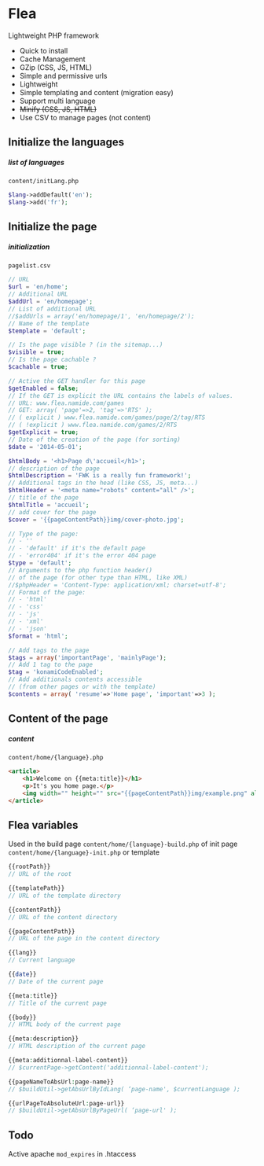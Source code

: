 Flea
====

Lightweight PHP framework
- Quick to install
- Cache Management
- GZip (CSS, JS, HTML)
- Simple and permissive urls
- Lightweight
- Simple templating and content (migration easy)
- Support multi language 
- ~~Minify (CSS, JS, HTML)~~
- Use CSV to manage pages (not content)


Initialize the languages
------------------------

##### list of languages
`content/initLang.php`

```php
$lang->addDefault('en');
$lang->add('fr');
```


Initialize the page
------------------------

##### initialization
`pagelist.csv`

```php
// URL
$url = 'en/home';
// Additional URL
$addUrl = 'en/homepage';
// List of additional URL
//$addUrls = array('en/homepage/1', 'en/homepage/2'); 
// Name of the template	
$template = 'default';

// Is the page visible ? (in the sitemap...)
$visible = true;
// Is the page cachable ?
$cachable = true;

// Active the GET handler for this page
$getEnabled = false;
// If the GET is explicit the URL contains the labels of values.
// URL: www.flea.namide.com/games
// GET: array( 'page'=>2, 'tag'=>'RTS' );
// ( explicit ) www.flea.namide.com/games/page/2/tag/RTS
// ( !explicit ) www.flea.namide.com/games/2/RTS
$getExplicit = true;
// Date of the creation of the page (for sorting)
$date = '2014-05-01';

$htmlBody = '<h1>Page d\'accueil</h1>';
// description of the page
$htmlDescription = 'FWK is a really fun framework!';
// Additional tags in the head (like CSS, JS, meta...)
$htmlHeader = '<meta name="robots" content="all" />';
// title of the page
$htmlTitle = 'accueil';
// add cover for the page
$cover = '{{pageContentPath}}img/cover-photo.jpg';

// Type of the page: 
// - ''
// - 'default' if it's the default page
// - 'error404' if it's the error 404 page
$type = 'default';
// Arguments to the php function header()
// of the page (for other type than HTML, like XML)
//$phpHeader = 'Content-Type: application/xml; charset=utf-8';	
// Format of the page:
// - 'html'
// - 'css'
// - 'js'
// - 'xml'
// - 'json'
$format = 'html';

// Add tags to the page
$tags = array('importantPage', 'mainlyPage');
// Add 1 tag to the page		
$tag = 'konamiCodeEnabled';
// Add additionals contents accessible
// (from other pages or with the template)
$contents = array( 'resume'=>'Home page', 'important'=>3 );
```

Content of the page
------------------------

##### content
`content/home/{language}.php`

```html
<article>
	<h1>Welcome on {{meta:title}}</h1>
	<p>It's you home page.</p>
	<img width="" height="" src="{{pageContentPath}}img/example.png" alt="image example">
</article>
```

Flea variables
------------------------

Used in the build page `content/home/{language}-build.php`
of init page `content/home/{language}-init.php`
or template

```php
{{rootPath}}
// URL of the root

{{templatePath}}
// URL of the template directory

{{contentPath}}
// URL of the content directory

{{pageContentPath}}
// URL of the page in the content directory

{{lang}}
// Current language

{{date}}
// Date of the current page

{{meta:title}}
// Title of the current page

{{body}}
// HTML body of the current page

{{meta:description}}
// HTML description of the current page

{{meta:additionnal-label-content}}
// $currentPage->getContent('additionnal-label-content');

{{pageNameToAbsUrl:page-name}}
// $buildUtil->getAbsUrlByIdLang( ‘page-name', $currentLanguage );

{{urlPageToAbsoluteUrl:page-url}}
// $buildUtil->getAbsUrlByPageUrl( ‘page-url' );

```


Todo
------------------------

Active apache `mod_expires` in .htaccess
